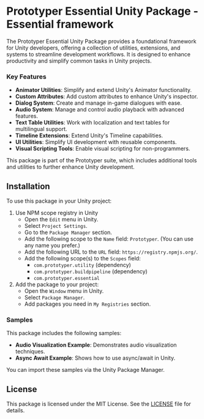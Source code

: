 # Prototyper Essential Unity Package - Essential framework

The Prototyper Essential Unity Package provides a foundational framework for Unity developers, offering a collection of utilities, extensions, and systems to streamline development workflows. It is designed to enhance productivity and simplify common tasks in Unity projects.

### Key Features

- **Animator Utilities**: Simplify and extend Unity's Animator functionality.
- **Custom Attributes**: Add custom attributes to enhance Unity's inspector.
- **Dialog System**: Create and manage in-game dialogues with ease.
- **Audio System**: Manage and control audio playback with advanced features.
- **Text Table Utilities**: Work with localization and text tables for multilingual support.
- **Timeline Extensions**: Extend Unity's Timeline capabilities.
- **UI Utilities**: Simplify UI development with reusable components.
- **Visual Scripting Tools**: Enable visual scripting for non-programmers.

This package is part of the Prototyper suite, which includes additional tools and utilities to further enhance Unity development.


## Installation

To use this package in your Unity project:

1. Use NPM scope registry in Unity
    - Open the `Edit` menu in Unity.
    - Select `Project Settings`.
    - Go to the `Package Manager` section.
    - Add the following scope to the `Name` field: `Prototyper`. (You can use any name you prefer.)
    - Add the following URL to the `URL` field: `https://registry.npmjs.org/`.
    - Add the following scope(s) to the `Scopes` field:
      - `com.prototyper.utility` (dependency)
      - `com.prototyper.buildpipeline` (dependency)
      - `com.prototyper.essential`
2. Add the package to your project:
    - Open the `Window` menu in Unity.
    - Select `Package Manager`.
    - Add packages you need in `My Registries` section.

### Samples

This package includes the following samples:

- **Audio Visualization Example**: Demonstrates audio visualization techniques.
- **Async Await Example**: Shows how to use async/await in Unity.

You can import these samples via the Unity Package Manager.

## License

This package is licensed under the MIT License. See the [LICENSE](LICENSE/LICENSE.md) file for details.